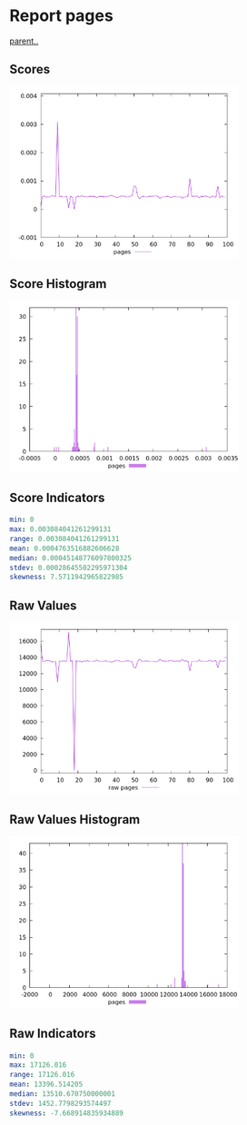 # Report pages

[parent..](./..)  


## Scores

![score](./score.png)  

## Score Histogram

![hist](./hist.png)  

## Score Indicators

```yaml
min: 0
max: 0.003084041261299131
range: 0.003084041261299131
mean: 0.0004763516882606628
median: 0.00045148776097800325
stdev: 0.00028645502295971304
skewness: 7.5711942965822985

```

## Raw Values

![raw](./raw.png)  

## Raw Values Histogram

![raw hist](./raw_hist.png)  

## Raw Indicators

```yaml
min: 0
max: 17126.016
range: 17126.016
mean: 13396.514205
median: 13510.670750000001
stdev: 1452.7798293574497
skewness: -7.668914835934889

```

<style>
  img {
    max-width: 80%;
  }
</style>
      
